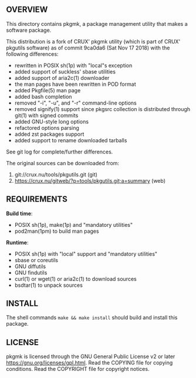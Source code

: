 OVERVIEW
--------
This directory contains pkgmk, a package management utility that makes
a software package.

This distribution is a fork of CRUX' pkgmk utility (which is part of
CRUX' pkgutils software) as of commit 9ca0da6 (Sat Nov 17 2018) with
the following differences:
- rewritten in POSIX sh(1p) with "local"s exception
- added support of suckless' sbase utilities
- added support of aria2c(1) downloader
- the man pages have been rewritten in POD format
- added Pkgfile(5) man page
- added bash completion
- removed "-i", "-u", and "-r" command-line options
- removed signify(1) support since pkgsrc collection is distributed
  through git(1) with signed commits
- added GNU-style long options
- refactored options parsing
- added zst packages support
- added support to rename downloaded tarballs

See git log for complete/further differences.

The original sources can be downloaded from:
1. git://crux.nu/tools/pkgutils.git                        (git)
2. https://crux.nu/gitweb/?p=tools/pkgutils.git;a=summary  (web)


REQUIREMENTS
------------
**Build time**:
- POSIX sh(1p), make(1p) and "mandatory utilities"
- pod2man(1pm) to build man pages

**Runtime**:
- POSIX sh(1p) with "local" support and "mandatory utilities"
- sbase or coreutils
- GNU diffutils
- GNU findutils
- curl(1) or wget(1) or aria2c(1) to download sources
- bsdtar(1) to unpack sources


INSTALL
-------
The shell commands `make && make install` should build and install
this package.


LICENSE
-------
pkgmk is licensed through the GNU General Public License v2 or later
<https://gnu.org/licenses/gpl.html>.
Read the COPYING file for copying conditions.
Read the COPYRIGHT file for copyright notices.
